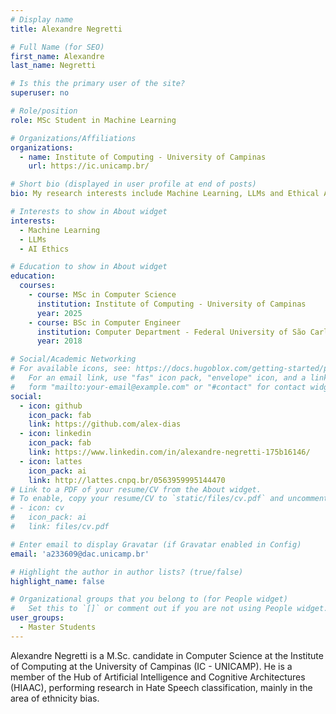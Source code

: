 ```yaml
---
# Display name
title: Alexandre Negretti

# Full Name (for SEO)
first_name: Alexandre
last_name: Negretti

# Is this the primary user of the site?
superuser: no

# Role/position
role: MSc Student in Machine Learning

# Organizations/Affiliations
organizations:
  - name: Institute of Computing - University of Campinas
    url: https://ic.unicamp.br/

# Short bio (displayed in user profile at end of posts)
bio: My research interests include Machine Learning, LLMs and Ethical AI.

# Interests to show in About widget
interests:
  - Machine Learning
  - LLMs
  - AI Ethics

# Education to show in About widget
education:
  courses:
    - course: MSc in Computer Science
      institution: Institute of Computing - University of Campinas
      year: 2025
    - course: BSc in Computer Engineer
      institution: Computer Department - Federal University of São Carlos
      year: 2018

# Social/Academic Networking
# For available icons, see: https://docs.hugoblox.com/getting-started/page-builder/#icons
#   For an email link, use "fas" icon pack, "envelope" icon, and a link in the
#   form "mailto:your-email@example.com" or "#contact" for contact widget.
social:
  - icon: github
    icon_pack: fab
    link: https://github.com/alex-dias
  - icon: linkedin
    icon_pack: fab
    link: https://www.linkedin.com/in/alexandre-negretti-175b16146/
  - icon: lattes
    icon_pack: ai
    link: http://lattes.cnpq.br/0563959995144470
# Link to a PDF of your resume/CV from the About widget.
# To enable, copy your resume/CV to `static/files/cv.pdf` and uncomment the lines below.
# - icon: cv
#   icon_pack: ai
#   link: files/cv.pdf

# Enter email to display Gravatar (if Gravatar enabled in Config)
email: 'a233609@dac.unicamp.br'

# Highlight the author in author lists? (true/false)
highlight_name: false

# Organizational groups that you belong to (for People widget)
#   Set this to `[]` or comment out if you are not using People widget.
user_groups:
  - Master Students
---
```


Alexandre Negretti is a M.Sc. candidate in Computer Science at the Institute of Computing at the University of Campinas (IC - UNICAMP). He is a member of the Hub of Artificial Intelligence and Cognitive Architectures (HIAAC), performing research in Hate Speech classification, mainly in the area of ethnicity bias.
